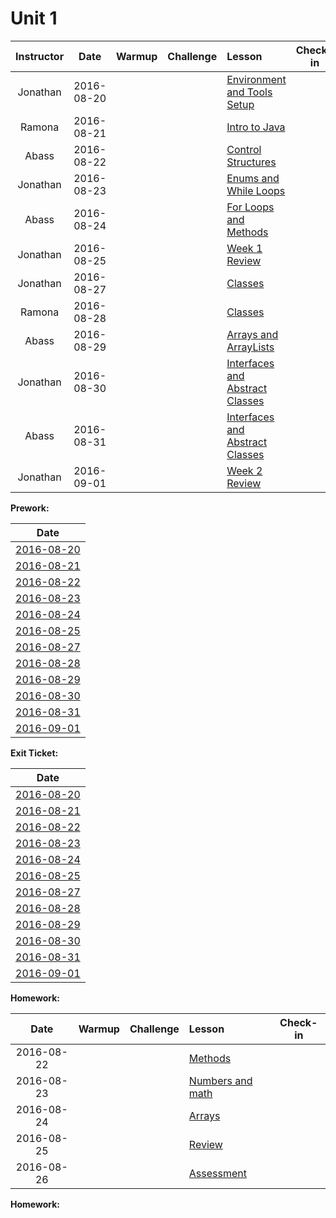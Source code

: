 # Unit 1

|Instructor |  Date      |Warmup|Challenge| Lesson |Check-in|
|:----------:|:----------:|:--------:|:--:|:--|:--:|
|Jonathan| 2016-08-20 ||| [Environment and Tools Setup](lessons/env-and-tools)||
|Ramona| 2016-08-21 ||| [Intro to Java](lessons/intro-to-java)||
|Abass| 2016-08-22 ||| [Control Structures](lessons/control-structures) ||
|Jonathan| 2016-08-23 ||| [Enums and While Loops](lessons/enums-while) ||
|Abass| 2016-08-24 ||| [For Loops and Methods](lessons/for-loops)||
|Jonathan| 2016-08-25 ||| [Week 1 Review](lessons/week-1-review)||
|Jonathan| 2016-08-27 ||| [Classes](lessons/classes-part1)||
|Ramona| 2016-08-28 ||| [Classes](lessons/classes-part2)||
|Abass| 2016-08-29 ||| [Arrays and ArrayLists](lessons/arrays-arraylists) ||
|Jonathan| 2016-08-30 ||| [Interfaces and Abstract Classes](lessons/interfaces-abstract-part1) ||
|Abass| 2016-08-31 ||| [Interfaces and Abstract Classes](lessons/interfaces-abstract-part2)||
|Jonathan| 2016-09-01 ||| [Week 2 Review](lessons/week2-review)||

**Prework:**

|Date|
|:----------:|
|[2016-08-20]()
[2016-08-21](https://docs.google.com/a/c4q.nyc/forms/d/1nUeY24TmA5bceswPvrRMhz95427s7yqbngaZRkEdbAM/edit)|
|[2016-08-22](https://docs.google.com/a/c4q.nyc/forms/d/1KOMjfexbq-L8YE8eIYsLdlac07m8qhl3OSSmew01O70/edit)|
|[2016-08-23](https://docs.google.com/a/c4q.nyc/forms/d/14B2vkRnQRsk_D_UvloqX-RSgJxGiMFTYzp6RVDFahVM/edit)|
|[2016-08-24](https://docs.google.com/a/c4q.nyc/forms/d/1NpMDOoJDboY778dbBy44fyIM66wrqZipiOrPdwb37ns/edit)|
|[2016-08-25](https://docs.google.com/a/c4q.nyc/forms/d/1on3XlIN13ebCltZLhFo2PvjIubcjT3jGiScM6xB_84Y/edit)|
|[2016-08-27](https://docs.google.com/a/c4q.nyc/forms/d/1C501x_uOHuh1rq4cCTGlMJmdQl-uZ4YuAvBrYCgnypg/edit)|
|[2016-08-28](https://docs.google.com/a/c4q.nyc/forms/d/119XcxdHgAJYDKscoc0M5ffUbMAKKxnuHaYOAZSTJqHs/edit)|
|[2016-08-29](https://docs.google.com/a/c4q.nyc/forms/d/1d8tTX4B_S6H4RW2d6zriAU2cwan6ABSIieVRqXFuA0k/edit)|
|[2016-08-30](https://docs.google.com/a/c4q.nyc/forms/d/1mDqsBQEPzl018WSGai21tywIwTVTP3DXGYiHQYNbiOo/edit)|
|[2016-08-31](https://docs.google.com/a/c4q.nyc/forms/d/1TA_lEdSEQJyeCILViB77hdglqvRoHA3V2XeXwqt4k0o/edit)|
|[2016-09-01]()|

**Exit Ticket:**

|Date|
|:----------:|
|[2016-08-20]()
[2016-08-21]()|
|[2016-08-22]()|
|[2016-08-23](https://docs.google.com/a/c4q.nyc/forms/d/1rWEIwPbYE_by4cZ9lR55XgBdCrTQ5WXTlTIumLangqg/edit)|
|[2016-08-24]()|
|[2016-08-25](https://docs.google.com/a/c4q.nyc/forms/d/1on3XlIN13ebCltZLhFo2PvjIubcjT3jGiScM6xB_84Y/edit)|
|[2016-08-27](https://docs.google.com/a/c4q.nyc/forms/d/11COt3riU8L1ZDUDuL2CRAmkgfjZgD4mUwtboHTeqOew/edit)|
|[2016-08-28]()|
|[2016-08-29]()|
|[2016-08-30](https://docs.google.com/a/c4q.nyc/forms/d/10RM7gpoXMXl0-C-O8p3p6oE9LatKYOqHeet0pNk91yw/edit)|
|[2016-08-31]()|
|[2016-09-01]()|

**Homework:**

|  Date      |Warmup|Challenge| Lesson |Check-in|
|:----------:|:--------:|:--:|:--|:--:|
| 2016-08-22 ||| [Methods](lessons/functions-intro) ||
| 2016-08-23 ||| [Numbers and math](lessons/numbers-and-math) ||
| 2016-08-24 ||| [Arrays](lessons/arrays) ||
| 2016-08-25 ||| [Review](lessons/basic-java-review) ||
| 2016-08-26 ||| [Assessment]() | &nbsp; |

**Homework:**

